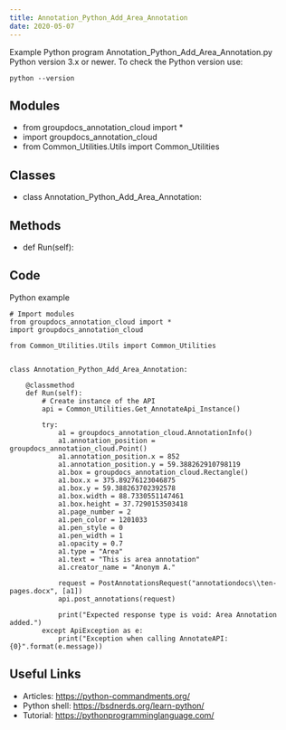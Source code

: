 ```yaml
---
title: Annotation_Python_Add_Area_Annotation
date: 2020-05-07
---
```

Example Python program Annotation_Python_Add_Area_Annotation.py
Python version 3.x or newer.
To check the Python version use:

    python --version

## Modules

* from groupdocs_annotation_cloud import *
* import groupdocs_annotation_cloud
* from Common_Utilities.Utils import Common_Utilities

## Classes

* class Annotation_Python_Add_Area_Annotation:

## Methods

* def Run(self):

## Code

Python example

    # Import modules
    from groupdocs_annotation_cloud import *
    import groupdocs_annotation_cloud
    
    from Common_Utilities.Utils import Common_Utilities
    
    
    class Annotation_Python_Add_Area_Annotation:
        
        @classmethod
        def Run(self):
            # Create instance of the API
            api = Common_Utilities.Get_AnnotateApi_Instance()
            
            try:        
                a1 = groupdocs_annotation_cloud.AnnotationInfo()
                a1.annotation_position = groupdocs_annotation_cloud.Point()
                a1.annotation_position.x = 852
                a1.annotation_position.y = 59.388262910798119
                a1.box = groupdocs_annotation_cloud.Rectangle()
                a1.box.x = 375.89276123046875
                a1.box.y = 59.388263702392578
                a1.box.width = 88.7330551147461
                a1.box.height = 37.7290153503418
                a1.page_number = 2
                a1.pen_color = 1201033
                a1.pen_style = 0
                a1.pen_width = 1
                a1.opacity = 0.7
                a1.type = "Area"
                a1.text = "This is area annotation"
                a1.creator_name = "Anonym A."
        
                request = PostAnnotationsRequest("annotationdocs\\ten-pages.docx", [a1])
                api.post_annotations(request)
                
                print("Expected response type is void: Area Annotation added.")
            except ApiException as e:
                print("Exception when calling AnnotateAPI: {0}".format(e.message))

## Useful Links

- Articles: https://python-commandments.org/
- Python shell: https://bsdnerds.org/learn-python/
- Tutorial: https://pythonprogramminglanguage.com/
